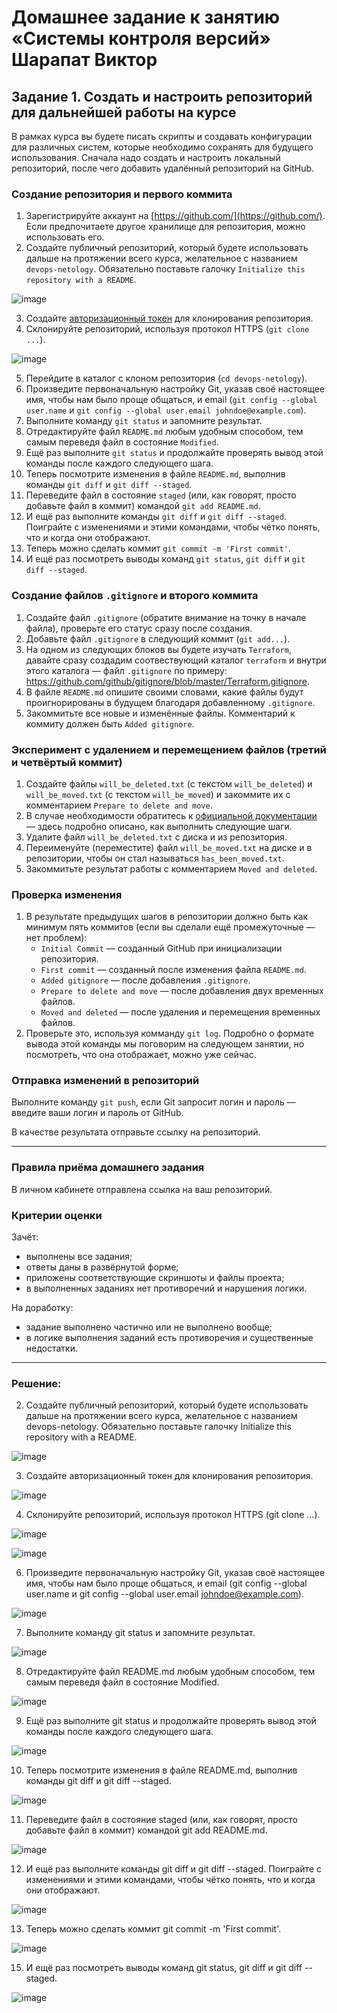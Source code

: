 # Домашнее задание к занятию «Системы контроля версий» Шарапат Виктор

## Задание 1. Создать и настроить репозиторий для дальнейшей работы на курсе

В рамках курса вы будете писать скрипты и создавать конфигурации для различных систем, которые необходимо сохранять для будущего использования. 
Сначала надо создать и настроить локальный репозиторий, после чего добавить удалённый репозиторий на GitHub.

### Создание репозитория и первого коммита

1. Зарегистрируйте аккаунт на [https://github.com/](https://github.com/). Если предпочитаете другое хранилище для репозитория, можно использовать его.
2. Создайте публичный репозиторий, который будете использовать дальше на протяжении всего курса, желательное с названием `devops-netology`.
   Обязательно поставьте галочку `Initialize this repository with a README`. 
   
![image](https://github.com/sharvik22/02-git-01-vcs/assets/136818757/89b7c2bf-9eb2-405f-8f01-8a93769ab39b)
    
3. Создайте [авторизационный токен](https://docs.github.com/en/authentication/keeping-your-account-and-data-secure/creating-a-personal-access-token) для клонирования репозитория.
4. Склонируйте репозиторий, используя протокол HTTPS (`git clone ...`).
 
![image](https://github.com/sharvik22/02-git-01-vcs/assets/136818757/d786d6ad-ea93-4672-b551-8e29b5fc6fb0)
    
5. Перейдите в каталог с клоном репозитория (`cd devops-netology`).
6. Произведите первоначальную настройку Git, указав своё настоящее имя, чтобы нам было проще общаться, и email (`git config --global user.name` и `git config --global user.email johndoe@example.com`). 
7. Выполните команду `git status` и запомните результат.
8. Отредактируйте файл `README.md` любым удобным способом, тем самым переведя файл в состояние `Modified`.
9. Ещё раз выполните `git status` и продолжайте проверять вывод этой команды после каждого следующего шага. 
10. Теперь посмотрите изменения в файле `README.md`, выполнив команды `git diff` и `git diff --staged`.
11. Переведите файл в состояние `staged` (или, как говорят, просто добавьте файл в коммит) командой `git add README.md`.
12. И ещё раз выполните команды `git diff` и `git diff --staged`. Поиграйте с изменениями и этими командами, чтобы чётко понять, что и когда они отображают. 
13. Теперь можно сделать коммит `git commit -m 'First commit'`.
14. И ещё раз посмотреть выводы команд `git status`, `git diff` и `git diff --staged`.

### Создание файлов `.gitignore` и второго коммита

1. Создайте файл `.gitignore` (обратите внимание на точку в начале файла), проверьте его статус сразу после создания. 
1. Добавьте файл `.gitignore` в следующий коммит (`git add...`).
1. На одном из следующих блоков вы будете изучать `Terraform`, давайте сразу создадим соотвествующий каталог `terraform` и внутри этого каталога — файл `.gitignore` по примеру: https://github.com/github/gitignore/blob/master/Terraform.gitignore.  
1. В файле `README.md` опишите своими словами, какие файлы будут проигнорированы в будущем благодаря добавленному `.gitignore`.
1. Закоммитьте все новые и изменённые файлы. Комментарий к коммиту должен быть `Added gitignore`.

### Эксперимент с удалением и перемещением файлов (третий и четвёртый коммит)

1. Создайте файлы `will_be_deleted.txt` (с текстом `will_be_deleted`) и `will_be_moved.txt` (с текстом `will_be_moved`) и закоммите их с комментарием `Prepare to delete and move`.
1. В случае необходимости обратитесь к [официальной документации](https://git-scm.com/book/ru/v2/Основы-Git-Запись-изменений-в-репозиторий) — здесь подробно описано, как выполнить следующие шаги. 
1. Удалите файл `will_be_deleted.txt` с диска и из репозитория. 
1. Переименуйте (переместите) файл `will_be_moved.txt` на диске и в репозитории, чтобы он стал называться `has_been_moved.txt`.
1. Закоммитьте результат работы с комментарием `Moved and deleted`.

### Проверка изменения

1. В результате предыдущих шагов в репозитории должно быть как минимум пять коммитов (если вы сделали ещё промежуточные — нет проблем):
    * `Initial Commit` — созданный GitHub при инициализации репозитория. 
    * `First commit` — созданный после изменения файла `README.md`.
    * `Added gitignore` — после добавления `.gitignore`.
    * `Prepare to delete and move` — после добавления двух временных файлов.
    * `Moved and deleted` — после удаления и перемещения временных файлов. 
2. Проверьте это, используя комманду `git log`. Подробно о формате вывода этой команды мы поговорим на следующем занятии, но посмотреть, что она отображает, можно уже сейчас.

### Отправка изменений в репозиторий

Выполните команду `git push`, если Git запросит логин и пароль — введите ваши логин и пароль от GitHub. 

В качестве результата отправьте ссылку на репозиторий. 

----

### Правила приёма домашнего задания

В личном кабинете отправлена ссылка на ваш репозиторий.


### Критерии оценки

Зачёт:

* выполнены все задания;
* ответы даны в развёрнутой форме;
* приложены соответствующие скриншоты и файлы проекта;
* в выполненных заданиях нет противоречий и нарушения логики.

На доработку:

* задание выполнено частично или не выполнено вообще;
* в логике выполнения заданий есть противоречия и существенные недостатки.

---

### Решение:

2) Создайте публичный репозиторий, который будете использовать дальше на протяжении всего курса, желательное с названием devops-netology. Обязательно поставьте галочку Initialize this repository with a README.

![image](https://github.com/sharvik22/02-git-01-vcs/assets/136818757/324afe82-00b8-4af0-b21f-30cde8b64b98)

3) Создайте авторизационный токен для клонирования репозитория.

![image](https://github.com/sharvik22/02-git-01-vcs/assets/136818757/450ce67d-0d9d-4b65-9c89-5a9ce3afd7ac)

4) Склонируйте репозиторий, используя протокол HTTPS (git clone ...).

![image](https://github.com/sharvik22/02-git-01-vcs/assets/136818757/fbbf17aa-89b5-45e3-a47a-89326dd8e4e1)

![image](https://github.com/sharvik22/02-git-01-vcs/assets/136818757/8627f3eb-8eb6-4e44-958f-c3212c6333db)

6) Произведите первоначальную настройку Git, указав своё настоящее имя, чтобы нам было проще общаться, и email (git config --global user.name и git config --global user.email johndoe@example.com).

![image](https://github.com/sharvik22/02-git-01-vcs/assets/136818757/ce715bde-edb2-475f-a42c-37ab8f03f817)

7) Выполните команду git status и запомните результат.

![image](https://github.com/sharvik22/02-git-01-vcs/assets/136818757/87e8eb1c-abd4-4520-aac3-5ab767343433)

8) Отредактируйте файл README.md любым удобным способом, тем самым переведя файл в состояние Modified.

![image](https://github.com/sharvik22/02-git-01-vcs/assets/136818757/976934ac-b369-4f2e-bb0d-39a3d8f486b1)

9) Ещё раз выполните git status и продолжайте проверять вывод этой команды после каждого следующего шага.

![image](https://github.com/sharvik22/02-git-01-vcs/assets/136818757/548cafa6-37f9-422c-9e9f-0370384b6e76)

10) Теперь посмотрите изменения в файле README.md, выполнив команды git diff и git diff --staged.

![image](https://github.com/sharvik22/02-git-01-vcs/assets/136818757/5e99206e-8ab0-4c11-87b9-a8ab7dae7c1c)


11) Переведите файл в состояние staged (или, как говорят, просто добавьте файл в коммит) командой git add README.md.

![image](https://github.com/sharvik22/02-git-01-vcs/assets/136818757/de73a70b-ec33-4b64-84b0-152ad7ee77a0)


12) И ещё раз выполните команды git diff и git diff --staged. Поиграйте с изменениями и этими командами, чтобы чётко понять, что и когда они отображают.

![image](https://github.com/sharvik22/02-git-01-vcs/assets/136818757/fa8851e7-adf0-42d3-977f-0ca5b1e443ae)


13) Теперь можно сделать коммит git commit -m 'First commit'.

![image](https://github.com/sharvik22/02-git-01-vcs/assets/136818757/28ed8d00-9bb3-4f2e-9421-c823cba54a7b)


15) И ещё раз посмотреть выводы команд git status, git diff и git diff --staged.

![image](https://github.com/sharvik22/02-git-01-vcs/assets/136818757/447b3810-ffb5-4a07-aeea-8fa679a15445)















  
